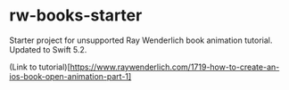 # rw-books-starter
Starter project for unsupported Ray Wenderlich book animation tutorial. Updated to Swift 5.2.

(Link to tutorial)[https://www.raywenderlich.com/1719-how-to-create-an-ios-book-open-animation-part-1]
